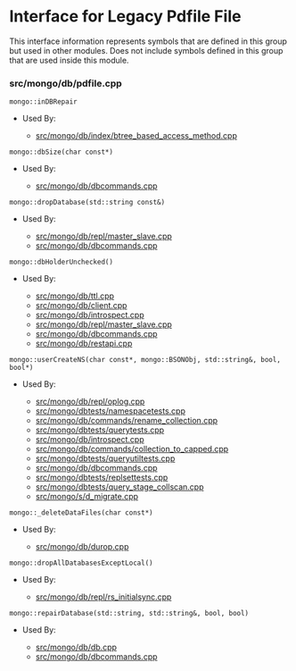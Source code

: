 
# Interface for Legacy Pdfile File
This interface information represents symbols that are defined in this group but used in other modules.  Does not include symbols defined in this group that are used inside this module.

### src/mongo/db/pdfile.cpp

<div></div>

    mongo::inDBRepair

- Used By:

    - [src/mongo/db/index/btree\_based\_access\_method.cpp](../../../../queries/indexing)

<div></div>

    mongo::dbSize(char const*)

- Used By:

    - [src/mongo/db/dbcommands.cpp](../../../../queries/database\_commands)

<div></div>

    mongo::dropDatabase(std::string const&)

- Used By:

    - [src/mongo/db/repl/master\_slave.cpp](../../../../replication/master\_slave)
    - [src/mongo/db/dbcommands.cpp](../../../../queries/database\_commands)

<div></div>

    mongo::dbHolderUnchecked()

- Used By:

    - [src/mongo/db/ttl.cpp](../../../../queries/indexing)
    - [src/mongo/db/client.cpp](../../../../queries/client\_and\_operation\_tracking)
    - [src/mongo/db/introspect.cpp](../../../../queries/client\_and\_operation\_tracking)
    - [src/mongo/db/repl/master\_slave.cpp](../../../../replication/master\_slave)
    - [src/mongo/db/dbcommands.cpp](../../../../queries/database\_commands)
    - [src/mongo/db/restapi.cpp](../../../../network/web\_server)

<div></div>

    mongo::userCreateNS(char const*, mongo::BSONObj, std::string&, bool, bool*)

- Used By:

    - [src/mongo/db/repl/oplog.cpp](../../../../replication/data\_sync)
    - [src/mongo/dbtests/namespacetests.cpp](../../../../tests/unit\_tests)
    - [src/mongo/db/commands/rename\_collection.cpp](../../../../queries/database\_commands)
    - [src/mongo/dbtests/querytests.cpp](../../../../tests/unit\_tests)
    - [src/mongo/db/introspect.cpp](../../../../queries/client\_and\_operation\_tracking)
    - [src/mongo/db/commands/collection\_to\_capped.cpp](../../../../queries/database\_commands)
    - [src/mongo/dbtests/queryutiltests.cpp](../../../../tests/unit\_tests)
    - [src/mongo/db/dbcommands.cpp](../../../../queries/database\_commands)
    - [src/mongo/dbtests/replsettests.cpp](../../../../tests/unit\_tests)
    - [src/mongo/dbtests/query\_stage\_collscan.cpp](../../../../tests/unit\_tests)
    - [src/mongo/s/d\_migrate.cpp](../../../../sharding/chunk\_management)

<div></div>

    mongo::_deleteDataFiles(char const*)

- Used By:

    - [src/mongo/db/durop.cpp](../../../../storage/journaling)

<div></div>

    mongo::dropAllDatabasesExceptLocal()

- Used By:

    - [src/mongo/db/repl/rs\_initialsync.cpp](../../../../replication/data\_sync)

<div></div>

    mongo::repairDatabase(std::string, std::string&, bool, bool)

- Used By:

    - [src/mongo/db/db.cpp](../../../../process\_management/mongos\_and\_mongod\_mains)
    - [src/mongo/db/dbcommands.cpp](../../../../queries/database\_commands)
